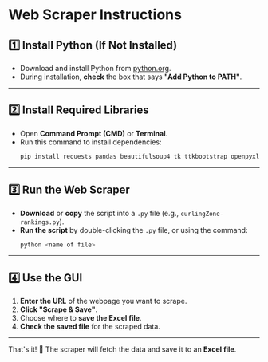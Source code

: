 # **Web Scraper Instructions**

## **1️⃣ Install Python (If Not Installed)**
- Download and install Python from [python.org](https://www.python.org/downloads/).
- During installation, **check** the box that says **"Add Python to PATH"**.

---

## **2️⃣ Install Required Libraries**
- Open **Command Prompt (CMD)** or **Terminal**.
- Run this command to install dependencies:
  ```sh
  pip install requests pandas beautifulsoup4 tk ttkbootstrap openpyxl
  ```

---

## **3️⃣ Run the Web Scraper**
- **Download** or **copy** the script into a `.py` file (e.g., `curlingZone-rankings.py`).
- **Run the script** by double-clicking the `.py` file, or using the command:
  ```sh
  python <name of file> 
  ```

---

## **4️⃣ Use the GUI**
1. **Enter the URL** of the webpage you want to scrape.
2. **Click "Scrape & Save"**.
3. Choose where to **save the Excel file**.
4. **Check the saved file** for the scraped data.

---

That's it! 🚀 The scraper will fetch the data and save it to an **Excel file**.
